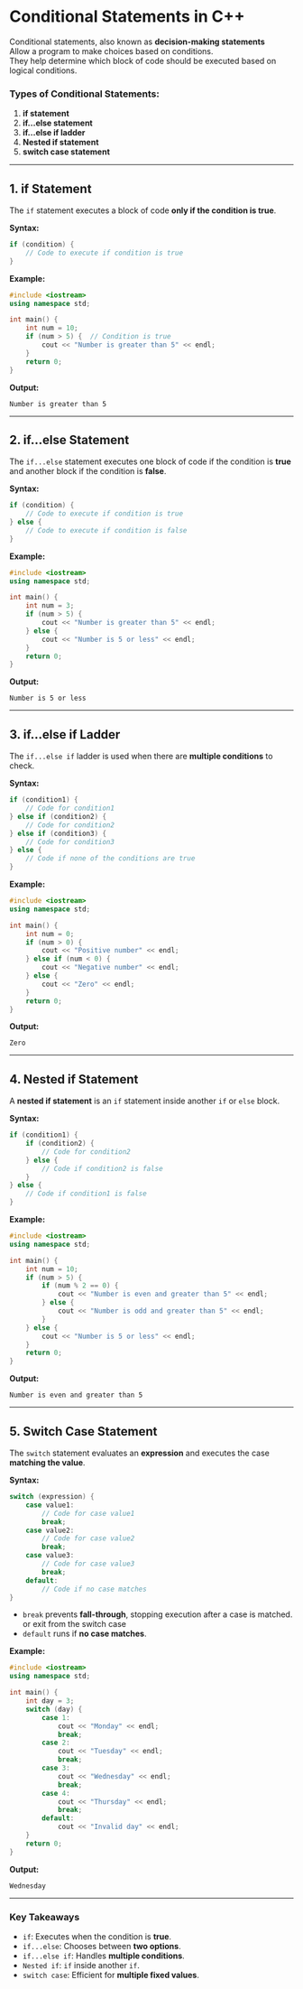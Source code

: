 # **Conditional Statements in C++**
Conditional statements, also known as **decision-making statements**   
Allow a program to make choices based on conditions.  
They help determine which block of code should be executed based on logical conditions.

### **Types of Conditional Statements:**
1. **if statement**  
2. **if...else statement**  
3. **if...else if ladder**  
4. **Nested if statement**  
5. **switch case statement**  

---

## **1. if Statement**
The `if` statement executes a block of code **only if the condition is true**.  

**Syntax:**
```cpp
if (condition) {
    // Code to execute if condition is true
}
```
**Example:**
```cpp
#include <iostream>
using namespace std;

int main() {
    int num = 10;
    if (num > 5) {  // Condition is true
        cout << "Number is greater than 5" << endl;
    }
    return 0;
}
```
**Output:**
```
Number is greater than 5
```

---

## **2. if...else Statement**
The `if...else` statement executes one block of code if the condition is **true** and another block if the condition is **false**.

**Syntax:**
```cpp
if (condition) {
    // Code to execute if condition is true
} else {
    // Code to execute if condition is false
}
```
**Example:**
```cpp
#include <iostream>
using namespace std;

int main() {
    int num = 3;
    if (num > 5) {
        cout << "Number is greater than 5" << endl;
    } else {
        cout << "Number is 5 or less" << endl;
    }
    return 0;
}
```
**Output:**
```
Number is 5 or less
```

---

## **3. if...else if Ladder**
The `if...else if` ladder is used when there are **multiple conditions** to check.

**Syntax:**
```cpp
if (condition1) {
    // Code for condition1
} else if (condition2) {
    // Code for condition2
} else if (condition3) {
    // Code for condition3
} else {
    // Code if none of the conditions are true
}
```
**Example:**
```cpp
#include <iostream>
using namespace std;

int main() {
    int num = 0;
    if (num > 0) {
        cout << "Positive number" << endl;
    } else if (num < 0) {
        cout << "Negative number" << endl;
    } else {
        cout << "Zero" << endl;
    }
    return 0;
}
```
**Output:**
```
Zero
```

---

## **4. Nested if Statement**
A **nested if statement** is an `if` statement inside another `if` or `else` block.

**Syntax:**
```cpp
if (condition1) {
    if (condition2) {
        // Code for condition2
    } else {
        // Code if condition2 is false
    }
} else {
    // Code if condition1 is false
}
```
**Example:**
```cpp
#include <iostream>
using namespace std;

int main() {
    int num = 10;
    if (num > 5) {
        if (num % 2 == 0) {
            cout << "Number is even and greater than 5" << endl;
        } else {
            cout << "Number is odd and greater than 5" << endl;
        }
    } else {
        cout << "Number is 5 or less" << endl;
    }
    return 0;
}
```
**Output:**
```
Number is even and greater than 5
```

---

## **5. Switch Case Statement**
The `switch` statement evaluates an **expression** and executes the case **matching the value**.

**Syntax:**
```cpp
switch (expression) {
    case value1:
        // Code for case value1
        break;
    case value2:
        // Code for case value2
        break;
    case value3:
        // Code for case value3
        break;
    default:
        // Code if no case matches
}
```
- `break` prevents **fall-through**, stopping execution after a case is matched. or exit from the switch case
- `default` runs if **no case matches**.

**Example:**
```cpp
#include <iostream>
using namespace std;

int main() {
    int day = 3;
    switch (day) {
        case 1:
            cout << "Monday" << endl;
            break;
        case 2:
            cout << "Tuesday" << endl;
            break;
        case 3:
            cout << "Wednesday" << endl;
            break;
        case 4:
            cout << "Thursday" << endl;
            break;
        default:
            cout << "Invalid day" << endl;
    }
    return 0;
}
```
**Output:**
```
Wednesday
```

---

### **Key Takeaways**
- `if`: Executes when the condition is **true**.
- `if...else`: Chooses between **two options**.
- `if...else if`: Handles **multiple conditions**.
- `Nested if`: `if` inside another `if`.
- `switch case`: Efficient for **multiple fixed values**.

